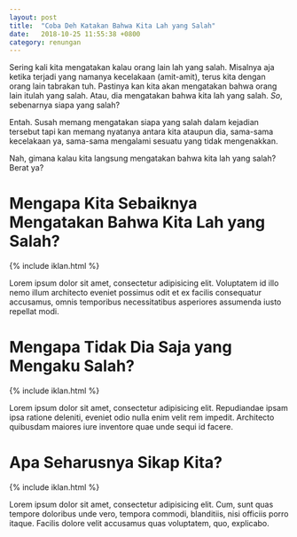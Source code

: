 ```yaml
---
layout: post
title:  "Coba Deh Katakan Bahwa Kita Lah yang Salah"
date:   2018-10-25 11:55:38 +0800
category: renungan
---
```


Sering kali kita mengatakan kalau orang lain lah yang salah. Misalnya aja ketika terjadi yang namanya kecelakaan (amit-amit), terus kita dengan orang lain tabrakan tuh. Pastinya kan kita akan mengatakan bahwa orang lain itulah yang salah. Atau, dia mengatakan bahwa kita lah yang salah. _So_, sebenarnya siapa yang salah?

Entah. Susah memang mengatakan siapa yang salah dalam kejadian tersebut tapi kan memang nyatanya antara kita ataupun dia, sama-sama kecelakaan ya, sama-sama mengalami sesuatu yang tidak mengenakkan.

Nah, gimana kalau kita langsung mengatakan bahwa kita lah yang salah? Berat ya? 

# Mengapa Kita Sebaiknya Mengatakan Bahwa Kita Lah yang Salah?

{% include iklan.html %}

Lorem ipsum dolor sit amet, consectetur adipisicing elit. Voluptatem id illo nemo illum architecto eveniet possimus odit et ex facilis consequatur accusamus, omnis temporibus necessitatibus asperiores assumenda iusto repellat modi.

# Mengapa Tidak Dia Saja yang Mengaku Salah?

{% include iklan.html %}

Lorem ipsum dolor sit amet, consectetur adipisicing elit. Repudiandae ipsam ipsa ratione deleniti, eveniet odio nulla enim velit rem impedit. Architecto quibusdam maiores iure inventore quae unde sequi id facere.

# Apa Seharusnya Sikap Kita?

{% include iklan.html %}

Lorem ipsum dolor sit amet, consectetur adipisicing elit. Cum, sunt quas tempore doloribus unde vero, tempora commodi, blanditiis, nisi officiis porro itaque. Facilis dolore velit accusamus quas voluptatem, quo, explicabo.